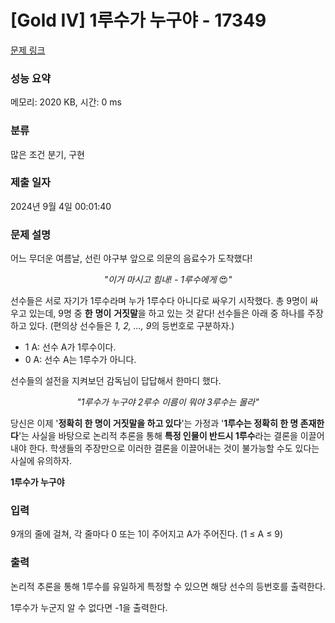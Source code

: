 # [Gold IV] 1루수가 누구야 - 17349 

[문제 링크](https://www.acmicpc.net/problem/17349) 

### 성능 요약

메모리: 2020 KB, 시간: 0 ms

### 분류

많은 조건 분기, 구현

### 제출 일자

2024년 9월 4일 00:01:40

### 문제 설명

<p>어느 무더운 여름날, 선린 야구부 앞으로 의문의 음료수가 도착했다!</p>

<p style="text-align: center;"><em>"이거 마시고 힘내! - 1루수에게</em> 😍<em>"</em></p>

<p>선수들은 서로 자기가 1루수라며 누가 1루수다 아니다로 싸우기 시작했다. 총 9명이 싸우고 있는데, 9명 중 <strong>한</strong> <strong>명이</strong> <strong>거짓말</strong>을 하고 있는 것 같다! 선수들은 아래 중 하나를 주장하고 있다. (편의상 선수들은 <em>1, 2, ..., 9</em>의 등번호로 구분하자.)</p>

<ul>
	<li>1 A: 선수 A가 1루수이다.</li>
	<li>0 A: 선수 A는 1루수가 아니다.</li>
</ul>

<p>선수들의 설전을 지켜보던 감독님이 답답해서 한마디 했다.</p>

<p style="text-align: center;"><em>"1루수가 누구야 2루수 이름이 뭐야 3루수는 몰라"</em></p>

<p>당신은 이제 '<strong>정확히 한 명이 거짓말을 하고 있다</strong>'는 가정과 '<strong>1루수는 정확히 한 명 존재한다</strong>'는 사실을 바탕으로 논리적 추론을 통해 <strong>특정 인물이 반드시 1루수</strong>라는 결론을 이끌어내야 한다. 학생들의 주장만으로 이러한 결론을 이끌어내는 것이 불가능할 수도 있다는 사실에 유의하자.</p>

<p><strong>1루수가 누구야</strong></p>

### 입력 

 <p>9개의 줄에 걸쳐, 각 줄마다 0 또는 1이 주어지고 A가 주어진다. (1 ≤ A ≤ 9)</p>

### 출력 

 <p>논리적 추론을 통해 1루수를 유일하게 특정할 수 있으면 해당 선수의 등번호를 출력한다.</p>

<p>1루수가 누군지 알 수 없다면 -1을 출력한다.</p>

